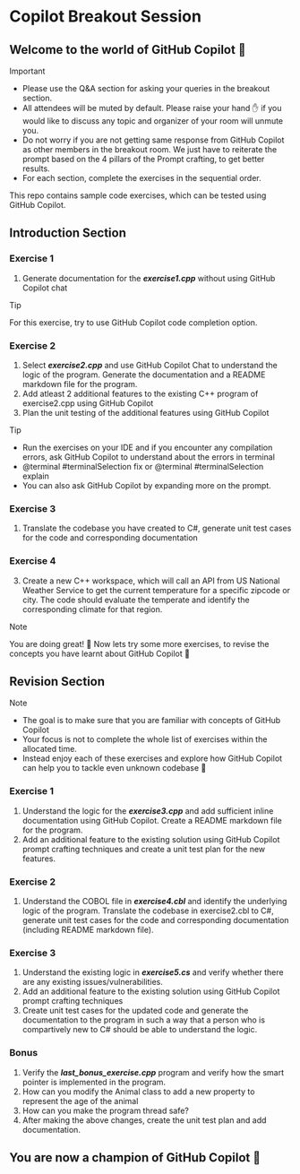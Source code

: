 # Copilot Breakout Session

## Welcome to the world of GitHub Copilot 🙂

> [!Important]
> - Please use the Q&A section for asking your queries in the breakout section.
> - All attendees will be muted by default. Please raise your hand ✋ if you would like to discuss any topic and organizer of your room will unmute you.
> - Do not worry if you are not getting same response from GitHub Copilot as other members in the breakout room. We just have to reiterate the prompt based on the 4 pillars of the Prompt crafting, to get better results.
> - For each section, complete the exercises in the sequential order.

This repo contains sample code exercises, which can be tested using GitHub Copilot.

## Introduction Section

### Exercise 1
1. Generate documentation for the ***exercise1.cpp*** without using GitHub Copilot chat

> [!Tip]
> For this exercise, try to use GitHub Copilot code completion option.

### Exercise 2
1. Select ***exercise2.cpp*** and use GitHub Copilot Chat to understand the logic of the program. Generate the documentation and a README markdown file for the program.
2. Add atleast 2 additional features to the existing C++ program of exercise2.cpp using GitHub Copilot
3. Plan the unit testing of the additional features using GitHub Copilot
   
> [!Tip]
> - Run the exercises on your IDE and if you encounter any compilation errors, ask GitHub Copilot to understand about the errors in terminal
> - @terminal #terminalSelection fix or @terminal #terminalSelection explain 
> - You can also ask GitHub Copilot by expanding more on the prompt.

### Exercise 3

1. Translate the codebase you have created to C#, generate unit test cases for the code and corresponding documentation

### Exercise 4

3. Create a new C++ workspace, which will call an API from US National Weather Service to get the current temperature for a specific zipcode or city. The code should evaluate the temperate and identify the corresponding climate for that region.


> [!NOTE]  
> You are doing great! 🥳
> Now lets try some more exercises, to revise the concepts you have learnt about GitHub Copilot 🙂

## Revision Section

> [!NOTE]  
> - The goal is to make sure that you are familiar with concepts of GitHub Copilot
> - Your focus is not to complete the whole list of exercises within the allocated time.
> - Instead enjoy each of these exercises and explore how GitHub Copilot can help you to tackle even unknown codebase 🙂

### Exercise 1
1. Understand the logic for the ***exercise3.cpp*** and add sufficient inline documentation using GitHub Copilot. Create a README markdown file for the program.
2. Add an additional feature to the existing solution using GitHub Copilot prompt crafting techniques and create a unit test plan for the new features. 

### Exercise 2
1. Understand the COBOL file in ***exercise4.cbl*** and identify the underlying logic of the program. Translate the codebase in exercise2.cbl to C#, generate unit test cases for the code and corresponding documentation (including README markdown file).

### Exercise 3

1. Understand the existing logic in ***exercise5.cs*** and verify whether there are any existing issues/vulnerabilities. 
2. Add an additional feature to the existing solution using GitHub Copilot prompt crafting techniques
3. Create unit test cases for the updated code and generate the documentation to the program in such a way that a person who is compartively new to C# should be able to understand the logic.

### Bonus

1. Verify the ***last_bonus_exercise.cpp*** program and verify how the smart pointer is implemented in the program.
2. How can you modify the Animal class to add a new property to represent the age of the animal
3. How can you make the program thread safe?
4. After making the above changes, create the unit test plan and add documentation.

## You are now a champion of GitHub Copilot 🥳
